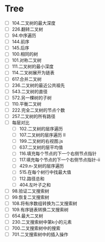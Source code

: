 # Tree

- [ ] 104.二叉树的最大深度
- [ ] 226.翻转二叉树
- [ ] 94.中序遍历
- [ ] 144.前序
- [ ] 145.后序
- [ ] 100.相同的树
- [ ] 101.对称二叉树
- [ ] 111.二叉树的最小深度
- [ ] 114.二叉树展开为链表
- [ ] 617.合并二叉树
- [ ] 236.二叉树的最近公共祖先
- [ ] 543.二叉树的直径
- [ ] 572.另一棵树的子树
- [ ] 110.平衡二叉树
- [ ] 222.完全二叉树的节点个数
- [ ] 257.二叉树的所有路径
- [ ] 每层对比
    - [ ] 102.二叉树的层序遍历
    - [ ] 107.二叉树的层序遍历 II
    - [ ] 199.二叉树的右视图.js
    - [ ] 637.二叉树的层平均值
    - [ ] 116.填充每个节点的下一个右侧节点指针
    - [ ] 117.填充每个节点的下一个右侧节点指针-ii
    - [ ] 429.n-叉树的层序遍历
    - [ ] 515.在每个树行中找最大值
    - [ ] 112.路径总和
    - [ ] 404.左叶子之和
- [ ] 98.验证二叉搜索树
- [ ] 99.恢复二叉搜索树
- [ ] 108.将有序数组转换为二叉搜索树
- [ ] 109.有序链表转换二叉搜索树
- [ ] 654.最大二叉树
- [ ] 230.二叉搜索树中第k小的元素
- [ ] 700.二叉搜索树中的搜索
- [ ] 701.二叉搜索树中的插入操作
